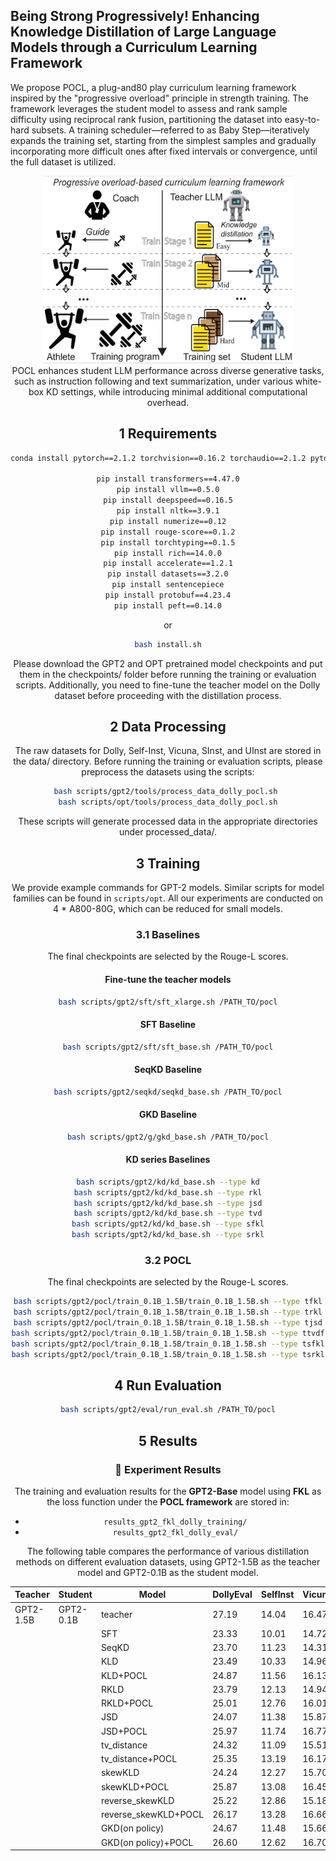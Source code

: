 ## Being Strong Progressively! Enhancing Knowledge Distillation of Large Language Models through a Curriculum Learning Framework

We propose POCL, a plug-and80 play curriculum learning framework inspired by the "progressive overload" principle in strength training. The framework leverages the student model to assess and rank sample difficulty using reciprocal rank fusion, partitioning the dataset into easy-to-hard subsets. A training scheduler—referred to as Baby Step—iteratively expands the training set, starting from the simplest samples and gradually incorporating more difficult ones after fixed intervals or convergence, until the full dataset is utilized.

<center>
<img src="framework.png" alt="workflow" style="width: 400px; height: 300px;">
<center>
POCL enhances student LLM performance across diverse generative tasks, such as instruction following and text summarization, under various white-box KD settings, while introducing minimal additional computational overhead.
  
## 1 Requirements

```bash
conda install pytorch==2.1.2 torchvision==0.16.2 torchaudio==2.1.2 pytorch-cuda=12.1 -c pytorch -c nvidia

pip install transformers==4.47.0
pip install vllm==0.5.0
pip install deepspeed==0.16.5
pip install nltk==3.9.1
pip install numerize==0.12
pip install rouge-score==0.1.2
pip install torchtyping==0.1.5
pip install rich==14.0.0
pip install accelerate==1.2.1
pip install datasets==3.2.0
pip install sentencepiece
pip install protobuf==4.23.4
pip install peft==0.14.0
```
or
```bash
bash install.sh
```

Please download the GPT2 and OPT pretrained model checkpoints and put them in the checkpoints/ folder before running the training or evaluation scripts. Additionally, you need to fine-tune the teacher model on the Dolly dataset before proceeding with the distillation process. 

## 2 Data Processing

The raw datasets for Dolly, Self-Inst, Vicuna, SInst, and UInst are stored in the data/ directory. Before running the training or evaluation scripts, please preprocess the datasets using the scripts:

```bash
bash scripts/gpt2/tools/process_data_dolly_pocl.sh 
bash scripts/opt/tools/process_data_dolly_pocl.sh
```
These scripts will generate processed data in the appropriate directories under processed_data/.
## 3 Training

We provide example commands for GPT-2 models. Similar scripts for model families can be found in `scripts/opt`. All our experiments are conducted on 4 \* A800-80G, which can be reduced for small models.


### 3.1 Baselines
The final checkpoints are selected by the Rouge-L scores.
#### Fine-tune the teacher models
```bash
bash scripts/gpt2/sft/sft_xlarge.sh /PATH_TO/pocl
```
#### SFT Baseline
```bash
bash scripts/gpt2/sft/sft_base.sh /PATH_TO/pocl
```

#### SeqKD Baseline
```bash
bash scripts/gpt2/seqkd/seqkd_base.sh /PATH_TO/pocl
```

#### GKD Baseline
```bash
bash scripts/gpt2/g/gkd_base.sh /PATH_TO/pocl
```

#### KD series Baselines
```bash
bash scripts/gpt2/kd/kd_base.sh --type kd
bash scripts/gpt2/kd/kd_base.sh --type rkl
bash scripts/gpt2/kd/kd_base.sh --type jsd
bash scripts/gpt2/kd/kd_base.sh --type tvd
bash scripts/gpt2/kd/kd_base.sh --type sfkl
bash scripts/gpt2/kd/kd_base.sh --type srkl
```


### 3.2 POCL

The final checkpoints are selected by the Rouge-L scores.
```bash
bash scripts/gpt2/pocl/train_0.1B_1.5B/train_0.1B_1.5B.sh --type tfkl
bash scripts/gpt2/pocl/train_0.1B_1.5B/train_0.1B_1.5B.sh --type trkl
bash scripts/gpt2/pocl/train_0.1B_1.5B/train_0.1B_1.5B.sh --type tjsd
bash scripts/gpt2/pocl/train_0.1B_1.5B/train_0.1B_1.5B.sh --type ttvdf
bash scripts/gpt2/pocl/train_0.1B_1.5B/train_0.1B_1.5B.sh --type tsfkl
bash scripts/gpt2/pocl/train_0.1B_1.5B/train_0.1B_1.5B.sh --type tsrkl
```


## 4 Run Evaluation
```bash
bash scripts/gpt2/eval/run_eval.sh /PATH_TO/pocl
```


## 5 Results

### 🧾 Experiment Results

The training and evaluation results for the **GPT2-Base** model using **FKL** as the loss function under the **POCL framework** are stored in:

- `results_gpt2_fkl_dolly_training/`  
- `results_gpt2_fkl_dolly_eval/`

The following table compares the performance of various distillation methods on different evaluation datasets, using GPT2-1.5B as the teacher model and GPT2-0.1B as the student model.


| Teacher       | Student        | Model                | DollyEval | SelfInst | VicunaEval | S-NI   | UnNI   | Avg.   |
|---------------|----------------|----------------------|-----------|----------|------------|--------|--------|--------|
| GPT2-1.5B     | GPT2-0.1B      | teacher             | 27.19     | 14.04    | 16.47      | 27.66  | 31.86  | 23.44  |
|               |                | SFT                 | 23.33     | 10.01    | 14.72      | 16.38  | 19.57  | 16.80  |
|               |                | SeqKD               | 23.70      | 11.23    | 14.31      | 16.48  | 19.81  | 17.11  |
|               |                | KLD                 | 23.49     | 10.33    | 14.96      | 19.70   | 22.01  | 18.10  |
|               |                | KLD+POCL             | 24.87     | 11.56    | 16.13      | 21.59  | 24.34  | 19.70  |
|               |                | RKLD                | 23.79     | 12.13    | 14.94      | 23.81  | 22.52  | 19.44  |
|               |                | RKLD+POCL            | 25.01     | 12.76    | 16.01      | 25.63  | 25.42  | 20.97  |
|               |                | JSD                 | 24.07     | 11.38    | 15.87      | 22.84  | 23.06  | 19.44  |
|               |                | JSD+POCL             | 25.97     | 11.74    | 16.77      | 26.61  | 25.21  | 21.26  |
|               |                | tv_distance         | 24.32     | 11.09    | 15.51      | 25.90   | 26.55  | 20.67  |
|               |                | tv_distance+POCL     | 25.35     | 13.19    | 16.17      | 28.98  | 30.09  | 22.76  |
|               |                | skewKLD             | 24.24     | 12.27    | 15.70       | 23.33  | 24.02  | 19.91  |
|               |                | skewKLD+POCL        | 25.87    | 13.08    | 16.45      | 28.35  | 28.79  | 22.51  |
|               |                | reverse_skewKLD     | 25.22     | 12.86    | 15.18      | 25.50   | 28.43  | 21.44  |
|               |                | reverse_skewKLD+POCL | 26.17     | 13.28    | 16.66      | 28.49  | 30.12  | 22.94  |
|               |                | GKD(on policy)      | 24.67     | 11.48    | 15.66      | 23.80   | 25.26  | 20.17  |
|               |                | GKD(on policy)+POCL  | 26.60      | 12.62    | 16.70       | 27.02  | 29.61  | 22.51  |
